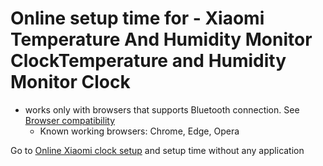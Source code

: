 # Online setup time for - Xiaomi Temperature And Humidity Monitor ClockTemperature and Humidity Monitor Clock
* works only with browsers that supports Bluetooth connection. See [Browser compatibility](https://developer.mozilla.org/en-US/docs/Web/API/Bluetooth/requestDevice#browser_compatibility)
  * Known working browsers: Chrome, Edge, Opera

Go to [Online Xiaomi clock setup](https://jhkst.github.io/mijia-clock/) and setup time without any application

